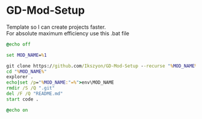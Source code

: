 # GD-Mod-Setup
Template so I can create projects faster.<br>
For absolute maximum efficiency use this .bat file

```bat
@echo off

set MOD_NAME=%1

git clone https://github.com/Ikszyon/GD-Mod-Setup --recurse "%MOD_NAME%"
cd "%MOD_NAME%"
explorer .
echo|set /p="%MOD_NAME:"=%">env\MOD_NAME
rmdir /S /Q ".git"
del /F /Q "README.md"
start code .

@echo on
```
